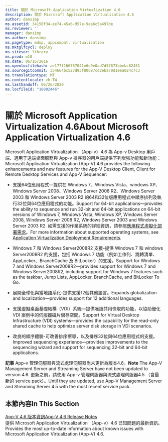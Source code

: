 ```yaml
---
title: 關於 Microsoft Application Virtualization 4.6
description: 關於 Microsoft Application Virtualization 4.6
author: dansimp
ms.assetid: 34150f34-ee74-45a6-957e-9ea6c5a497de
ms.reviewer: ''
manager: dansimp
ms.author: dansimp
ms.pagetype: mdop, appcompat, virtualization
ms.mktglfcycl: deploy
ms.sitesec: library
ms.prod: w10
ms.date: 06/16/2016
ms.openlocfilehash: ae177f166757041e6d9e0ad7d57673bbebc82451
ms.sourcegitcommit: 354664bc527d93f80687cd2eba70d1eea024c7c3
ms.translationtype: MT
ms.contentlocale: zh-TW
ms.lasthandoff: 06/26/2020
ms.locfileid: "10802446"
---
```

# <span data-ttu-id="6ca2f-103">關於 Microsoft Application Virtualization 4.6</span><span class="sxs-lookup"><span data-stu-id="6ca2f-103">About Microsoft Application Virtualization 4.6</span></span>


<span data-ttu-id="6ca2f-104">Microsoft Application Virtualization （App-v）4.6 為 App-v Desktop 用戶端、適用于遠端桌面服務與 App-v 排序器的用戶端提供下列增強功能和新功能：</span><span class="sxs-lookup"><span data-stu-id="6ca2f-104">Microsoft Application Virtualization (App-V) 4.6 provides the following enhancements and new features for the App-V Desktop Client, Client for Remote Desktop Services and App-V Sequencer:</span></span>

-   <span data-ttu-id="6ca2f-105">支援64位應用程式—提供在 Windows 7、Windows Vista、windows XP、Windows Server 2008、Windows Server 2008 R2、Windows Server 2003 和 Windows Server 2003 R2 的64和32位版應用程式中順序排列及執行32位與64位應用程式的功能。</span><span class="sxs-lookup"><span data-stu-id="6ca2f-105">Support for 64-bit applications—provides the ability to sequence and run 32-bit and 64-bit applications on 64-bit versions of Windows 7, Windows Vista, Windows XP, Windows Server 2008, Windows Server 2008 R2, Windows Server 2003 and Windows Server 2003 R2.</span></span> <span data-ttu-id="6ca2f-106">如需支援的作業系統的詳細資訊，請參閱[應用程式虛擬化部署需求](application-virtualization-deployment-requirements.md)。</span><span class="sxs-lookup"><span data-stu-id="6ca2f-106">For more information about supported operating systems, see [Application Virtualization Deployment Requirements](application-virtualization-deployment-requirements.md).</span></span>

-   <span data-ttu-id="6ca2f-107">Windows 7 和 Windows Server2008R2 支援-提供 Windows 7 和 windows Server2008R2 的支援，包括 Windows 7 功能（例如工作列、跳轉清單、AppLocker、BranchCache 及 BitLocker）的支援。</span><span class="sxs-lookup"><span data-stu-id="6ca2f-107">Support for Windows 7 and Windows Server2008R2—provides support for Windows 7 and Windows Server2008R2, including support for Windows 7 features such as the taskbar, Jump Lists, AppLocker, BranchCache, and BitLocker To Go.</span></span>

-   <span data-ttu-id="6ca2f-108">展開全球化與當地語系化-提供支援12個其他語言。</span><span class="sxs-lookup"><span data-stu-id="6ca2f-108">Expands globalization and localization—provides support for 12 additional languages.</span></span>

-   <span data-ttu-id="6ca2f-109">支援虛擬桌面基礎結構（VDI）系統—提供唯讀共用快取的功能，以協助優化 VDI 案例中的伺服器磁片儲存空間。</span><span class="sxs-lookup"><span data-stu-id="6ca2f-109">Support for Virtual Desktop Infrastructure (VDI) systems—provides the capability for the read-only shared cache to help optimize server disk storage in VDI scenarios.</span></span>

-   <span data-ttu-id="6ca2f-110">改良的順序體驗-可改善排序嚮導，以及排序32位與64位應用程式的支援。</span><span class="sxs-lookup"><span data-stu-id="6ca2f-110">Improved sequencing experience—provides improvements to the sequencing wizard and support for sequencing 32-bit and 64-bit applications.</span></span>

<span data-ttu-id="6ca2f-111">**記事** App-v 管理伺服器與流式處理伺服器尚未更新為版本4.6。</span><span class="sxs-lookup"><span data-stu-id="6ca2f-111">**Note** The App-V Management Server and Streaming Server have not been updated to version 4.6.</span></span> <span data-ttu-id="6ca2f-112">更新之前，請使用 App-v 管理伺服器與流式處理伺服器4.5 （含最新的 service pack）。</span><span class="sxs-lookup"><span data-stu-id="6ca2f-112">Until they are updated, use App-V Management Server and Streaming Server 4.5 with the most recent service pack.</span></span>

 

## <span data-ttu-id="6ca2f-113">本節內容</span><span class="sxs-lookup"><span data-stu-id="6ca2f-113">In This Section</span></span>


<a href="" id="app-v-4-6-release-notes"></a>[<span data-ttu-id="6ca2f-114">App-V 4.6 版本資訊</span><span class="sxs-lookup"><span data-stu-id="6ca2f-114">App-V 4.6 Release Notes</span></span>](app-v-46-release-notes.md)  
<span data-ttu-id="6ca2f-115">提供 Microsoft Application Virtualization （App-v）4.6 已知問題的最新資訊。</span><span class="sxs-lookup"><span data-stu-id="6ca2f-115">Provides the most up-to-date information about known issues with Microsoft Application Virtualization (App-V) 4.6.</span></span>

 

 





